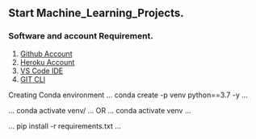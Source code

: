 ## Start Machine_Learning_Projects.

### Software and account Requirement.

1. [Github Account](https://github.com/)
2. [Heroku Account](https://dashboard.heroku.com/login)
3. [VS Code IDE](https://code.visualstudio.com/download)
4. [GIT CLI](https://git-scm.com/downloads)


Creating Conda environment
...
conda create -p venv python==3.7 -y
...

...
conda activate venv/
...
OR
...
conda activate venv
...

...
pip install -r requirements.txt
...
